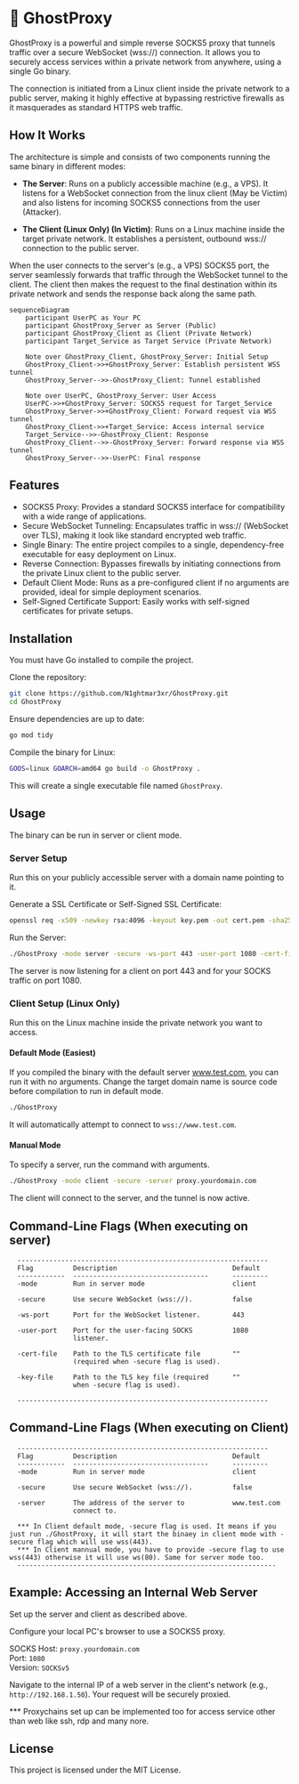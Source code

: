 # 👻 GhostProxy

GhostProxy is a powerful and simple reverse SOCKS5 proxy that tunnels
traffic over a secure WebSocket (wss://) connection. It allows you to
securely access services within a private network from anywhere, using a
single Go binary.

The connection is initiated from a Linux client inside the private network to
a public server, making it highly effective at bypassing restrictive
firewalls as it masquerades as standard HTTPS web traffic.

## How It Works

The architecture is simple and consists of two components running the
same binary in different modes:

-   **The Server**: Runs on a publicly accessible machine (e.g., a VPS).
    It listens for a WebSocket connection from the linux client (May be Victim) and also
    listens for incoming SOCKS5 connections from the user (Attacker).

-   **The Client (Linux Only) (In Victim)**: Runs on a Linux machine inside the
    target private network. It establishes a persistent, outbound wss://
    connection to the public server.

When the user connects to the server's (e.g., a VPS) SOCKS5 port, the server
seamlessly forwards that traffic through the WebSocket tunnel to the
client. The client then makes the request to the final destination
within its private network and sends the response back along the same
path.

``` mermaid
sequenceDiagram
    participant UserPC as Your PC
    participant GhostProxy_Server as Server (Public)
    participant GhostProxy_Client as Client (Private Network)
    participant Target_Service as Target Service (Private Network)

    Note over GhostProxy_Client, GhostProxy_Server: Initial Setup
    GhostProxy_Client->>+GhostProxy_Server: Establish persistent WSS tunnel
    GhostProxy_Server-->>-GhostProxy_Client: Tunnel established

    Note over UserPC, GhostProxy_Server: User Access
    UserPC->>+GhostProxy_Server: SOCKS5 request for Target_Service
    GhostProxy_Server->>+GhostProxy_Client: Forward request via WSS tunnel
    GhostProxy_Client->>+Target_Service: Access internal service
    Target_Service-->>-GhostProxy_Client: Response
    GhostProxy_Client-->>-GhostProxy_Server: Forward response via WSS tunnel
    GhostProxy_Server-->>-UserPC: Final response
```

## Features

-   SOCKS5 Proxy: Provides a standard SOCKS5 interface for compatibility
    with a wide range of applications.
-   Secure WebSocket Tunneling: Encapsulates traffic in wss://
    (WebSocket over TLS), making it look like standard encrypted web
    traffic.
-   Single Binary: The entire project compiles to a single,
    dependency-free executable for easy deployment on Linux.
-   Reverse Connection: Bypasses firewalls by initiating connections
    from the private Linux client to the public server.
-   Default Client Mode: Runs as a pre-configured client if no arguments
    are provided, ideal for simple deployment scenarios.
-   Self-Signed Certificate Support: Easily works with self-signed
    certificates for private setups.

## Installation

You must have Go installed to compile the project.

Clone the repository:

``` bash
git clone https://github.com/N1ghtmar3xr/GhostProxy.git
cd GhostProxy
```

Ensure dependencies are up to date:

``` bash
go mod tidy
```

Compile the binary for Linux:

``` bash
GOOS=linux GOARCH=amd64 go build -o GhostProxy .
```

This will create a single executable file named `GhostProxy`.

## Usage

The binary can be run in server or client mode.

### Server Setup

Run this on your publicly accessible server with a domain name pointing
to it.

Generate a SSL Certificate or Self-Signed SSL Certificate:

``` bash
openssl req -x509 -newkey rsa:4096 -keyout key.pem -out cert.pem -sha256 -days 365 -nodes -subj "/CN=proxy.yourdomain.com"
```

Run the Server:

``` bash
./GhostProxy -mode server -secure -ws-port 443 -user-port 1080 -cert-file ./cert.pem -key-file ./key.pem
```

The server is now listening for a client on port 443 and for your SOCKS
traffic on port 1080.

### Client Setup (Linux Only)

Run this on the Linux machine inside the private network you want to
access.

#### Default Mode (Easiest)

If you compiled the binary with the default server www.test.com, you can
run it with no arguments. Change the target domain name is source code before compilation to run in default mode.

``` bash
./GhostProxy
```

It will automatically attempt to connect to `wss://www.test.com`.

#### Manual Mode

To specify a server, run the command with arguments.

``` bash
./GhostProxy -mode client -secure -server proxy.yourdomain.com
```

The client will connect to the server, and the tunnel is now active.

## Command-Line Flags (When executing on server)
```
  ---------------------------------------------------------------
  Flag          Description                             Default
  ------------  ----------------------------------      ---------
  -mode         Run in server mode                      client
                                                  
  -secure       Use secure WebSocket (wss://).          false
                                               
  -ws-port      Port for the WebSocket listener.        443
                                               
  -user-port    Port for the user-facing SOCKS          1080
                listener.
                                         
  -cert-file    Path to the TLS certificate file        ""
                (required when -secure flag is used).                   

  -key-file     Path to the TLS key file (required      ""
                when -secure flag is used).   
                                 
  ---------------------------------------------------------------
```


## Command-Line Flags (When executing on Client)
```
  ---------------------------------------------------------------
  Flag          Description                             Default
  ------------  ----------------------------------      ---------
  -mode         Run in server mode                      client
                                                  
  -secure       Use secure WebSocket (wss://).          false
                                               
  -server       The address of the server to            www.test.com
                connect to.                                           
                            
  *** In Client default mode, -secure flag is used. It means if you just run ./GhostProxy, it will start the binaey in client mode with -secure flag which will use wss(443).
  *** In Client mannual mode, you have to provide -secure flag to use wss(443) otherwise it will use ws(80). Same for server mode too.
  -----------------------------------------------------------------
```

## Example: Accessing an Internal Web Server

Set up the server and client as described above.

Configure your local PC's browser to use a SOCKS5 proxy.

SOCKS Host: `proxy.yourdomain.com`\
Port: `1080`\
Version: `SOCKSv5`

Navigate to the internal IP of a web server in the client's network
(e.g., `http://192.168.1.50`). Your request will be securely proxied.

*** Proxychains set up can be implemented too for access service other than web like ssh,  rdp and many nore.

## License

This project is licensed under the MIT License.

